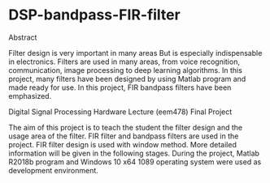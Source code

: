 # DSP-bandpass-FIR-filter

Abstract

Filter design is very important in many areas But is especially indispensable in electronics. Filters are used in many areas, from voice recognition, communication, image processing to deep learning algorithms. In this project, many filters have been designed by using Matlab program and made ready for use. In this project, FIR bandpass filters have been emphasized.


Digital Signal Processing Hardware Lecture (eem478) Final Project

The aim of this project is to teach the student the filter design and the usage area of the filter. FIR filter and bandpass filters are used in the project. FIR filter design is used with window method. More detailed information will be given in the following stages.
During the project, Matlab R2018b program and Windows 10 x64 1089 operating system were used as development environment.


